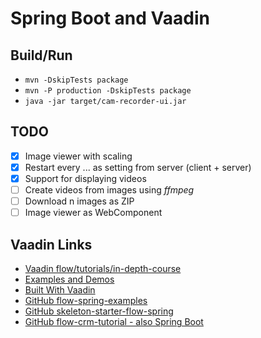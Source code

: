 # Spring Boot and Vaadin

## Build/Run

- `mvn -DskipTests package`
- `mvn -P production -DskipTests package`
- `java -jar target/cam-recorder-ui.jar`

## TODO

- [x] Image viewer with scaling
- [x] Restart every ... as setting from server (client + server)
- [x] Support for displaying videos
- [ ] Create videos from images using *ffmpeg*
- [ ] Download n images as ZIP
- [ ] Image viewer as WebComponent

## Vaadin Links

- [Vaadin flow/tutorials/in-depth-course](https://vaadin.com/docs/latest/flow/tutorials/in-depth-course)
- [Examples and Demos](https://vaadin.com/examples-and-demos)
- [Built With Vaadin](https://github.com/vaadin/built-with-vaadin)
- [GitHub flow-spring-examples](https://github.com/vaadin/flow-spring-examples)
- [GitHub skeleton-starter-flow-spring](https://github.com/vaadin/skeleton-starter-flow-spring)
- [GitHub flow-crm-tutorial - also Spring Boot](https://github.com/vaadin/flow-crm-tutorial)